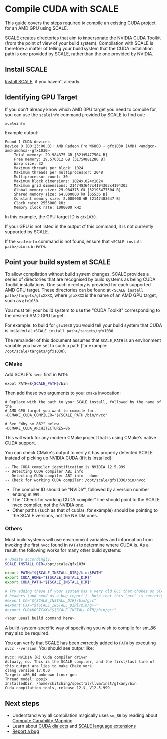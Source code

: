 # Compile CUDA with SCALE

This guide covers the steps required to compile an existing CUDA project for an
AMD GPU using SCALE.

SCALE creates directories that aim to impersonate the NVIDIA CUDA Toolkit (from
the point of view of your build system). Compilation with SCALE is therefore
a matter of telling your build system that the CUDA installation path
is one provided by SCALE, rather than the one provided by NVIDIA.

## Install SCALE

[Install SCALE](./how-to-install.md), if you haven't already.

## Identifying GPU Target

If you don't already know which AMD GPU target you need to compile for, you can
use the `scaleinfo` command provided by SCALE to find out:

```bash
scaleinfo
```

Example output:

```
Found 1 CUDA devices
Device 0 (00:23:00.0): AMD Radeon Pro W6800 - gfx1030 (AMD) <amdgcn-amd-amdhsa--gfx1030>
    Total memory: 29.984375 GB [32195477504 B]
    Free memory: 29.570312 GB [31750881280 B]
    Warp size: 32
    Maximum threads per block: 1024
    Maximum threads per multiprocessor: 2048
    Multiprocessor count: 30
    Maximum block dimensions: 1024x1024x1024
    Maximum grid dimensions: 2147483647x4194303x4194303
    Global memory size: 29.984375 GB [32195477504 B]
    Shared memory size: 64.000000 kB [65536 B]
    Constant memory size: 2.000000 GB [2147483647 B]
    Clock rate: 2555000 kHz
    Memory clock rate: 1000000 kHz
```

In this example, the GPU target ID is `gfx1030`.

If your GPU is not listed in the output of this command, it is not currently
supported by SCALE.

If the `scaleinfo` command is not found, ensure
that `<SCALE install path>/bin` is in `PATH`.

## Point your build system at SCALE

To allow compilation without build system changes, SCALE provides a series of
directories that are recognised by build systems as being CUDA Toolkit
installations. One such directory is provided for each supported AMD GPU
target. These directories can be found at `<SCALE install
path>/targets/gfxXXXX`, where `gfxXXXX` is the name of an AMD GPU target,
such as `gfx1030`.

You must tell your build system to use the "CUDA Toolkit" corresponding to the
desired AMD GPU target.

For example: to build for `gfx1030` you would tell your build system that
CUDA is installed at `<SCALE install path>/targets/gfx1030`.

The remainder of this document assumes that `SCALE_PATH` is an environment
variable you have set to such a path (for example:
`/opt/scale/targets/gfx1030`).

### CMake

Add SCALE's `nvcc` first in `PATH`:

```bash
expot PATH=${SCALE_PATH}/bin
```

Then add these two arguments to your `cmake` invocation:

```
# Replace with the path to your SCALE install, followed by the name of the
# AMD GPU target you want to compile for.
-DCMAKE_CUDA_COMPILER="${SCALE_PATH}/bin/nvcc"

# See "Why sm_86?" below
-DCMAKE_CUDA_ARCHITECTURES=86
```

This will work for any modern CMake project that is using CMake's native
CUDA support.

You can check CMake's output to verify it has properly detected SCALE instead of
picking up NVIDIA CUDA (if it is installed):

```
-- The CUDA compiler identification is NVIDIA 12.5.999
-- Detecting CUDA compiler ABI info
-- Detecting CUDA compiler ABI info - done
-- Check for working CUDA compiler: /opt/scale/gfx1030/bin/nvcc
```

- The compiler ID should be "NVIDIA", followed by a version number ending in
  `999`.
- The "Check for working CUDA compiler" line should point to the SCALE nvcc
  compiler, not the NVIDIA one.
- Other paths (such as that of cublas, for example) should be pointing to
  the SCALE versions, not the NVIDIA ones.

### Others

Most build systems will use environment variables and information from invoking
the first `nvcc` found in `PATH` to determine where CUDA is. As a result, 
the following works for many other build systems:

```bash
# Update accordingly.
SCALE_INSTALL_DIR=/opt/scale/gfx1030

export PATH="${SCALE_INSTALL_DIR}/bin:$PATH"
export CUDA_HOME="${SCALE_INSTALL_DIR}"
export CUDA_PATH="${SCALE_INSTALL_DIR}"

# Try adding these if your system has a very old GCC that chokes on SCALE
# headers (and send us a bug report!). Note that this "gcc" is secretly clang!
#export CC="${SCALE_INSTALL_DIR}/bin/gcc"
#export CXX="${SCALE_INSTALL_DIR}/bin/g++"
#export CUDAHOSTCXX="${SCALE_INSTALL_DIR}/bin/g++"

<Your usual build command here>
```

A build-system-specific way of specifying you wish to compile for sm_86 may
also be required.

You can verify that SCALE has been correctly added to `PATH` by executing
`nvcc --version`. You should see output like:

```
nvcc: NVIDIA (R) Cuda compiler driver
Actualy, no. This is the SCALE compiler, and the first/last line of this output are lies to make CMake work.
clang version 17.0.0
Target: x86_64-unknown-linux-gnu
Thread model: posix
InstalledDir: /home/ckitching/spectral/llvm/inst/gfxany/bin
Cuda compilation tools, release 12.5, V12.5.999
```

## Next steps

- Understand why all compilation magically uses `sm_86` by reading about
  [Compute Capability Mapping](compute-capabilities.md)
- Learn about [CUDA dialects](dialects.md) and [SCALE language extensions](language-extensions.md)
- [Report a bug](../contact/report-a-bug.md)

